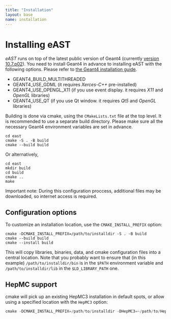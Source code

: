 ```yaml
---
title: "Installation"
layout: base
name: installation
---
```


# Installing eAST

*eAST* runs on top of the latest public version of Geant4 (currently [version 10.7.p02](https://geant4.web.cern.ch/support/download)). You need to install Geant4 in advance to installing eAST with the following options. Please refer to [the Geant4 installation guide](https://geant4-userdoc.web.cern.ch/UsersGuides/InstallationGuide/html/index.html).
- GEANT4_BUILD_MULTITHREADED
- GEANT4_USE_GDML (it requires _Xerces-C++_ pre-installed)
- GEANT4_USE_OPENGL_X11 (if you use event display. it requires _X11_ and _OpenGL_ libraries)
- GEANT4_USE_QT (if you use Qt window. it requires _Qt5_ and _OpenGL_ libraries)

Building is done via cmake, using the `CMakeLists.txt` file at the top level. It is recommended to use a separate build directory. Please make sure all the necessary Geant4 environment variables are set in advance.
```
cd east
cmake -S . -B build
cmake --build build
```

Or alternatively,
```
cd east
mkdir build
cd build
cmake ..
make
```

Important note: During this configuration proccess, additional files may be downloaded, so internet access is required.

## Configuration options

To customize an installation location, use the `CMAKE_INSTALL_PREFIX` option:
```
cmake -DCMAKE_INSTALL_PREFIX=/path/to/installdir -S . -B build
cmake --build build
cmake --install build
```
This will copy libraries, binaries, data, and cmake configuration files into a central location. Note that you probably want to ensure that (in this example) `/path/to/installdir/bin` is in the `$PATH` environment variable and `/path/to/installdir/lib` in the `$LD_LIBRARY_PATH` one.

## HepMC support

cmake will pick up an existing HepMC3 installation in default spots, or allow using a specified location with the `HepMC3` option:
```c++
cmake -DCMAKE_INSTALL_PREFIX=/path/to/installdir -DHepMC3=~/path/to/HepMC3dir/  -S . -B build
```

